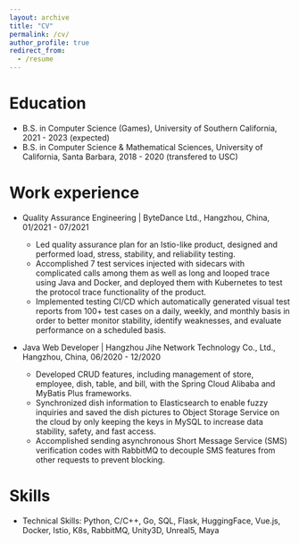 ```yaml
---
layout: archive
title: "CV"
permalink: /cv/
author_profile: true
redirect_from:
  - /resume
---
```


<!-- {% include base_path %} -->

Education
======

* B.S. in Computer Science (Games), University of Southern California, 2021 - 2023 (expected)
* B.S. in Computer Science & Mathematical Sciences, University of California, Santa Barbara, 2018 - 2020 (transfered to USC)

Work experience
======

* Quality Assurance Engineering | ByteDance Ltd., Hangzhou, China, 01/2021 - 07/2021                                                                                                          
  * Led quality assurance plan for an Istio-like product, designed and performed load, stress, stability, and reliability testing.
  * Accomplished 7 test services injected with sidecars with complicated calls among them as well as long and looped trace using Java and Docker, and deployed them with Kubernetes to test the protocol trace functionality of the product.
  * Implemented testing CI/CD which automatically generated visual test reports from 100+ test cases on a daily, weekly, and monthly basis in order to better monitor stability, identify weaknesses, and evaluate performance on a scheduled basis.

* Java Web Developer | Hangzhou Jihe Network Technology Co., Ltd., Hangzhou, China, 06/2020 - 12/2020                
  * Developed CRUD features, including management of store, employee, dish, table, and bill, with the Spring Cloud Alibaba and MyBatis Plus frameworks.
  * Synchronized dish information to Elasticsearch to enable fuzzy inquiries and saved the dish pictures to Object Storage Service on the cloud by only keeping the keys in MySQL to increase data stability, safety, and fast access.
  * Accomplished sending asynchronous Short Message Service (SMS) verification codes with RabbitMQ to decouple SMS features from other requests to prevent blocking.

  
Skills
======
* Technical Skills: Python, C/C++, Go, SQL, Flask, HuggingFace, Vue.js, Docker, Istio, K8s, RabbitMQ, Unity3D, Unreal5, Maya


<!-- Publications
======
  <ul>{% for post in site.publications %}
    {% include archive-single-cv.html %}
  {% endfor %}</ul>
  
Talks
======
  <ul>{% for post in site.talks %}
    {% include archive-single-talk-cv.html %}
  {% endfor %}</ul>
  
Teaching
======
  <ul>{% for post in site.teaching %}
    {% include archive-single-cv.html %}
  {% endfor %}</ul>
-->